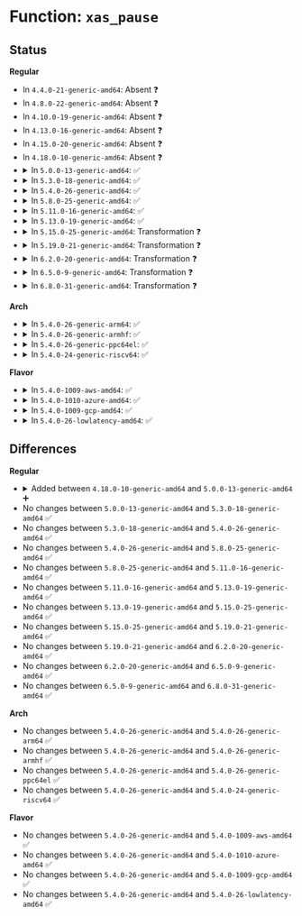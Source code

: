 # Function: <code>xas_pause</code>

## Status
<b>Regular</b>
<ul>
<li>
In <code>4.4.0-21-generic-amd64</code>: Absent ❓
</li>
<li>
In <code>4.8.0-22-generic-amd64</code>: Absent ❓
</li>
<li>
In <code>4.10.0-19-generic-amd64</code>: Absent ❓
</li>
<li>
In <code>4.13.0-16-generic-amd64</code>: Absent ❓
</li>
<li>
In <code>4.15.0-20-generic-amd64</code>: Absent ❓
</li>
<li>
In <code>4.18.0-10-generic-amd64</code>: Absent ❓
</li>
<li>
<details>
<summary>In <code>5.0.0-13-generic-amd64</code>: ✅</summary>

```c
void xas_pause(struct xa_state * xas)
```

```json
{
  "name": "xas_pause",
  "collision_type": "Unique Global",
  "inline_type": "No",
  "funcs": [
    {
      "addr": 18446744071589424064,
      "name": "xas_pause",
      "external": true,
      "loc": "lib/xarray.c:944",
      "file": "lib/xarray.c",
      "inline": "seen, unknown",
      "caller_inline": [],
      "caller_func": [
        "mm/page-writeback.c:tag_pages_for_writeback",
        "mm/shmem.c:shmem_unuse",
        "mm/shmem.c:shmem_partial_swap_usage",
        "mm/khugepaged.c:khugepaged",
        "mm/khugepaged.c:collapse_shmem",
        "mm/memfd.c:memfd_fcntl",
        "mm/memfd.c:memfd_fcntl",
        "fs/dax.c:dax_writeback_mapping_range",
        "fs/dax.c:dax_layout_busy_page"
      ]
    }
  ],
  "symbols": [
    {
      "addr": 18446744071589424064,
      "name": "xas_pause",
      "section": ".text",
      "bind": "STB_GLOBAL",
      "size": 107
    }
  ]
}
```
</details>
</li>
<li>
<details>
<summary>In <code>5.3.0-18-generic-amd64</code>: ✅</summary>

```c
void xas_pause(struct xa_state * xas)
```

```json
{
  "name": "xas_pause",
  "collision_type": "Unique Global",
  "inline_type": "No",
  "funcs": [
    {
      "addr": 18446744071589881680,
      "name": "xas_pause",
      "external": true,
      "loc": "lib/xarray.c:963",
      "file": "lib/xarray.c",
      "inline": "seen, unknown",
      "caller_inline": [],
      "caller_func": [
        "mm/page-writeback.c:tag_pages_for_writeback",
        "mm/shmem.c:shmem_unuse_inode",
        "mm/shmem.c:shmem_partial_swap_usage",
        "mm/khugepaged.c:khugepaged",
        "mm/khugepaged.c:collapse_shmem",
        "mm/memfd.c:memfd_wait_for_pins",
        "mm/memfd.c:memfd_wait_for_pins",
        "fs/dax.c:dax_writeback_mapping_range",
        "fs/dax.c:dax_layout_busy_page"
      ]
    }
  ],
  "symbols": [
    {
      "addr": 18446744071589881680,
      "name": "xas_pause",
      "section": ".text",
      "bind": "STB_GLOBAL",
      "size": 107
    }
  ]
}
```
</details>
</li>
<li>
<details>
<summary>In <code>5.4.0-26-generic-amd64</code>: ✅</summary>

```c
void xas_pause(struct xa_state * xas)
```

```json
{
  "name": "xas_pause",
  "collision_type": "Unique Global",
  "inline_type": "No",
  "funcs": [
    {
      "addr": 18446744071590107600,
      "name": "xas_pause",
      "external": true,
      "loc": "lib/xarray.c:964",
      "file": "lib/xarray.c",
      "inline": "seen, unknown",
      "caller_inline": [],
      "caller_func": [
        "mm/page-writeback.c:tag_pages_for_writeback",
        "mm/shmem.c:shmem_unuse_inode",
        "mm/shmem.c:shmem_partial_swap_usage",
        "mm/khugepaged.c:khugepaged_scan_mm_slot",
        "mm/khugepaged.c:collapse_file",
        "mm/memfd.c:memfd_wait_for_pins",
        "mm/memfd.c:memfd_wait_for_pins",
        "fs/dax.c:dax_writeback_mapping_range",
        "fs/dax.c:dax_layout_busy_page"
      ]
    }
  ],
  "symbols": [
    {
      "addr": 18446744071590107600,
      "name": "xas_pause",
      "section": ".text",
      "bind": "STB_GLOBAL",
      "size": 116
    }
  ]
}
```
</details>
</li>
<li>
<details>
<summary>In <code>5.8.0-25-generic-amd64</code>: ✅</summary>

```c
void xas_pause(struct xa_state * xas)
```

```json
{
  "name": "xas_pause",
  "collision_type": "Unique Global",
  "inline_type": "No",
  "funcs": [
    {
      "addr": 18446744071585110672,
      "name": "xas_pause",
      "external": true,
      "loc": "lib/xarray.c:964",
      "file": "lib/xarray.c",
      "inline": "seen, unknown",
      "caller_inline": [],
      "caller_func": [
        "mm/page-writeback.c:tag_pages_for_writeback",
        "mm/shmem.c:shmem_unuse_inode",
        "mm/shmem.c:shmem_partial_swap_usage",
        "mm/khugepaged.c:khugepaged_scan_file",
        "mm/khugepaged.c:collapse_file",
        "mm/memfd.c:memfd_wait_for_pins",
        "fs/dax.c:dax_writeback_mapping_range",
        "fs/dax.c:dax_layout_busy_page"
      ]
    }
  ],
  "symbols": [
    {
      "addr": 18446744071585110672,
      "name": "xas_pause",
      "section": ".text",
      "bind": "STB_GLOBAL",
      "size": 119
    }
  ]
}
```
</details>
</li>
<li>
<details>
<summary>In <code>5.11.0-16-generic-amd64</code>: ✅</summary>

```c
void xas_pause(struct xa_state * xas)
```

```json
{
  "name": "xas_pause",
  "collision_type": "Unique Global",
  "inline_type": "No",
  "funcs": [
    {
      "addr": 18446744071585259856,
      "name": "xas_pause",
      "external": true,
      "loc": "lib/xarray.c:1114",
      "file": "lib/xarray.c",
      "inline": "seen, unknown",
      "caller_inline": [],
      "caller_func": [
        "arch/x86/kernel/cpu/sgx/encl.c:sgx_encl_may_map",
        "mm/page-writeback.c:tag_pages_for_writeback",
        "mm/shmem.c:shmem_unuse_inode",
        "mm/shmem.c:shmem_partial_swap_usage",
        "mm/madvise.c:force_shm_swapin_readahead",
        "mm/khugepaged.c:khugepaged_scan_file",
        "mm/khugepaged.c:collapse_file",
        "mm/memfd.c:memfd_wait_for_pins",
        "fs/dax.c:dax_writeback_mapping_range",
        "fs/dax.c:dax_layout_busy_page_range"
      ]
    }
  ],
  "symbols": [
    {
      "addr": 18446744071585259856,
      "name": "xas_pause",
      "section": ".text",
      "bind": "STB_GLOBAL",
      "size": 119
    }
  ]
}
```
</details>
</li>
<li>
<details>
<summary>In <code>5.13.0-19-generic-amd64</code>: ✅</summary>

```c
void xas_pause(struct xa_state * xas)
```

```json
{
  "name": "xas_pause",
  "collision_type": "Unique Global",
  "inline_type": "No",
  "funcs": [
    {
      "addr": 18446744071585143456,
      "name": "xas_pause",
      "external": true,
      "loc": "lib/xarray.c:1115",
      "file": "lib/xarray.c",
      "inline": "seen, unknown",
      "caller_inline": [],
      "caller_func": [
        "arch/x86/kernel/cpu/sgx/encl.c:sgx_encl_may_map",
        "mm/filemap.c:mapping_seek_hole_data",
        "mm/page-writeback.c:tag_pages_for_writeback",
        "mm/shmem.c:shmem_unuse_inode",
        "mm/shmem.c:shmem_partial_swap_usage",
        "mm/madvise.c:force_shm_swapin_readahead",
        "mm/khugepaged.c:khugepaged_scan_file",
        "mm/khugepaged.c:collapse_file",
        "mm/memfd.c:memfd_wait_for_pins",
        "fs/dax.c:dax_writeback_mapping_range",
        "fs/dax.c:dax_layout_busy_page_range"
      ]
    }
  ],
  "symbols": [
    {
      "addr": 18446744071585143456,
      "name": "xas_pause",
      "section": ".text",
      "bind": "STB_GLOBAL",
      "size": 119
    }
  ]
}
```
</details>
</li>
<li>
<details>
<summary>In <code>5.15.0-25-generic-amd64</code>: Transformation ❓</summary>

```c
void xas_pause(struct xa_state * xas)
```

```json
{
  "name": "xas_pause",
  "collision_type": "Unique Global",
  "inline_type": "No",
  "funcs": [
    {
      "addr": 0,
      "name": "xas_pause",
      "external": true,
      "loc": "lib/xarray.c:1115",
      "file": "lib/xarray.c",
      "inline": "seen, unknown",
      "caller_inline": [],
      "caller_func": [
        "arch/x86/kernel/cpu/sgx/encl.c:sgx_encl_may_map",
        "mm/filemap.c:mapping_seek_hole_data",
        "mm/page-writeback.c:tag_pages_for_writeback",
        "mm/shmem.c:shmem_unuse_inode",
        "mm/shmem.c:shmem_partial_swap_usage",
        "mm/madvise.c:force_shm_swapin_readahead",
        "mm/khugepaged.c:khugepaged_scan_file",
        "mm/khugepaged.c:collapse_file",
        "mm/memfd.c:memfd_wait_for_pins",
        "fs/dax.c:dax_writeback_mapping_range",
        "fs/dax.c:dax_layout_busy_page_range"
      ]
    }
  ],
  "symbols": [
    {
      "addr": 18446744071592344517,
      "name": "xas_pause.cold",
      "section": ".text",
      "bind": "STB_LOCAL",
      "size": 30
    },
    {
      "addr": 18446744071585593904,
      "name": "xas_pause",
      "section": ".text",
      "bind": "STB_GLOBAL",
      "size": 190
    }
  ]
}
```
</details>
</li>
<li>
<details>
<summary>In <code>5.19.0-21-generic-amd64</code>: Transformation ❓</summary>

```c
void xas_pause(struct xa_state * xas)
```

```json
{
  "name": "xas_pause",
  "collision_type": "Unique Global",
  "inline_type": "No",
  "funcs": [
    {
      "addr": 0,
      "name": "xas_pause",
      "external": true,
      "loc": "lib/xarray.c:1122",
      "file": "lib/xarray.c",
      "inline": "seen, unknown",
      "caller_inline": [],
      "caller_func": [
        "arch/x86/kernel/cpu/sgx/encl.c:sgx_encl_may_map",
        "mm/filemap.c:mapping_seek_hole_data",
        "mm/page-writeback.c:tag_pages_for_writeback",
        "mm/shmem.c:shmem_unuse_inode",
        "mm/shmem.c:shmem_partial_swap_usage",
        "mm/madvise.c:force_shm_swapin_readahead",
        "mm/khugepaged.c:khugepaged_scan_file",
        "mm/khugepaged.c:collapse_file",
        "mm/memfd.c:memfd_wait_for_pins",
        "fs/dax.c:dax_writeback_mapping_range",
        "fs/dax.c:dax_layout_busy_page_range"
      ]
    }
  ],
  "symbols": [
    {
      "addr": 18446744071594206103,
      "name": "xas_pause.cold",
      "section": ".text",
      "bind": "STB_LOCAL",
      "size": 30
    },
    {
      "addr": 18446744071586750240,
      "name": "xas_pause",
      "section": ".text",
      "bind": "STB_GLOBAL",
      "size": 225
    }
  ]
}
```
</details>
</li>
<li>
<details>
<summary>In <code>6.2.0-20-generic-amd64</code>: Transformation ❓</summary>

```c
void xas_pause(struct xa_state * xas)
```

```json
{
  "name": "xas_pause",
  "collision_type": "Unique Global",
  "inline_type": "No",
  "funcs": [
    {
      "addr": 0,
      "name": "xas_pause",
      "external": true,
      "loc": "lib/xarray.c:1122",
      "file": "lib/xarray.c",
      "inline": "seen, unknown",
      "caller_inline": [],
      "caller_func": [
        "arch/x86/kernel/cpu/sgx/encl.c:sgx_encl_release",
        "arch/x86/kernel/cpu/sgx/encl.c:sgx_encl_may_map",
        "mm/filemap.c:mapping_seek_hole_data",
        "mm/page-writeback.c:tag_pages_for_writeback",
        "mm/shmem.c:shmem_unuse_inode",
        "mm/shmem.c:shmem_partial_swap_usage",
        "mm/madvise.c:force_shm_swapin_readahead",
        "mm/khugepaged.c:hpage_collapse_scan_file",
        "mm/khugepaged.c:collapse_file",
        "mm/memfd.c:memfd_wait_for_pins",
        "fs/dax.c:dax_writeback_mapping_range",
        "fs/dax.c:dax_layout_busy_page_range"
      ]
    }
  ],
  "symbols": [
    {
      "addr": 18446744071596375069,
      "name": "xas_pause.cold",
      "section": ".text",
      "bind": "STB_LOCAL",
      "size": 30
    },
    {
      "addr": 18446744071595914048,
      "name": "xas_pause",
      "section": ".text",
      "bind": "STB_GLOBAL",
      "size": 225
    }
  ]
}
```
</details>
</li>
<li>
<details>
<summary>In <code>6.5.0-9-generic-amd64</code>: Transformation ❓</summary>

```c
void xas_pause(struct xa_state * xas)
```

```json
{
  "name": "xas_pause",
  "collision_type": "Unique Global",
  "inline_type": "No",
  "funcs": [
    {
      "addr": 0,
      "name": "xas_pause",
      "external": true,
      "loc": "lib/xarray.c:1120",
      "file": "lib/xarray.c",
      "inline": "seen, unknown",
      "caller_inline": [],
      "caller_func": [
        "arch/x86/kernel/cpu/sgx/encl.c:sgx_encl_release",
        "arch/x86/kernel/cpu/sgx/encl.c:sgx_encl_may_map",
        "mm/filemap.c:filemap_cachestat",
        "mm/filemap.c:mapping_seek_hole_data",
        "mm/page-writeback.c:tag_pages_for_writeback",
        "mm/shmem.c:shmem_unuse_inode",
        "mm/shmem.c:shmem_partial_swap_usage",
        "mm/madvise.c:shmem_swapin_range",
        "mm/khugepaged.c:hpage_collapse_scan_file",
        "mm/memfd.c:memfd_wait_for_pins",
        "fs/dax.c:dax_iomap_iter",
        "fs/dax.c:dax_writeback_mapping_range",
        "fs/dax.c:dax_layout_busy_page_range"
      ]
    }
  ],
  "symbols": [
    {
      "addr": 18446744071596904590,
      "name": "xas_pause.cold",
      "section": ".text",
      "bind": "STB_LOCAL",
      "size": 30
    },
    {
      "addr": 18446744071596431824,
      "name": "xas_pause",
      "section": ".text",
      "bind": "STB_GLOBAL",
      "size": 225
    }
  ]
}
```
</details>
</li>
<li>
<details>
<summary>In <code>6.8.0-31-generic-amd64</code>: Transformation ❓</summary>

```c
void xas_pause(struct xa_state * xas)
```

```json
{
  "name": "xas_pause",
  "collision_type": "Unique Global",
  "inline_type": "No",
  "funcs": [
    {
      "addr": 0,
      "name": "xas_pause",
      "external": true,
      "loc": "lib/xarray.c:1120",
      "file": "lib/xarray.c",
      "inline": "seen, unknown",
      "caller_inline": [],
      "caller_func": [
        "arch/x86/kernel/cpu/sgx/encl.c:sgx_encl_release",
        "arch/x86/kernel/cpu/sgx/encl.c:sgx_encl_may_map",
        "mm/filemap.c:filemap_cachestat",
        "mm/filemap.c:mapping_seek_hole_data",
        "mm/page-writeback.c:tag_pages_for_writeback",
        "mm/shmem.c:shmem_unuse_inode",
        "mm/shmem.c:shmem_partial_swap_usage",
        "mm/madvise.c:shmem_swapin_range",
        "mm/khugepaged.c:hpage_collapse_scan_file",
        "mm/memfd.c:memfd_wait_for_pins",
        "fs/dax.c:dax_iomap_iter",
        "fs/dax.c:dax_writeback_mapping_range",
        "fs/dax.c:dax_layout_busy_page_range"
      ]
    }
  ],
  "symbols": [
    {
      "addr": 18446744071597829683,
      "name": "xas_pause.cold",
      "section": ".text",
      "bind": "STB_LOCAL",
      "size": 30
    },
    {
      "addr": 18446744071597327184,
      "name": "xas_pause",
      "section": ".text",
      "bind": "STB_GLOBAL",
      "size": 225
    }
  ]
}
```
</details>
</li>
</ul>
<b>Arch</b>
<ul>
<li>
<details>
<summary>In <code>5.4.0-26-generic-arm64</code>: ✅</summary>

```c
void xas_pause(struct xa_state * xas)
```

```json
{
  "name": "xas_pause",
  "collision_type": "Unique Global",
  "inline_type": "No",
  "funcs": [
    {
      "addr": 18446603336503889080,
      "name": "xas_pause",
      "external": true,
      "loc": "lib/xarray.c:964",
      "file": "lib/xarray.c",
      "inline": "seen, unknown",
      "caller_inline": [],
      "caller_func": [
        "mm/page-writeback.c:tag_pages_for_writeback",
        "mm/shmem.c:shmem_unuse_inode",
        "mm/shmem.c:shmem_partial_swap_usage",
        "mm/khugepaged.c:khugepaged",
        "mm/khugepaged.c:collapse_file",
        "mm/memfd.c:memfd_wait_for_pins",
        "mm/memfd.c:memfd_wait_for_pins",
        "fs/dax.c:dax_writeback_mapping_range",
        "fs/dax.c:dax_layout_busy_page"
      ]
    }
  ],
  "symbols": [
    {
      "addr": 18446603336503889080,
      "name": "xas_pause",
      "section": ".text",
      "bind": "STB_GLOBAL",
      "size": 132
    }
  ]
}
```
</details>
</li>
<li>
<details>
<summary>In <code>5.4.0-26-generic-armhf</code>: ✅</summary>

```c
void xas_pause(struct xa_state * xas)
```

```json
{
  "name": "xas_pause",
  "collision_type": "Unique Global",
  "inline_type": "No",
  "funcs": [
    {
      "addr": 3236517740,
      "name": "xas_pause",
      "external": true,
      "loc": "lib/xarray.c:964",
      "file": "lib/xarray.c",
      "inline": "seen, unknown",
      "caller_inline": [],
      "caller_func": [
        "mm/page-writeback.c:tag_pages_for_writeback",
        "mm/shmem.c:shmem_unuse_inode",
        "mm/shmem.c:shmem_partial_swap_usage",
        "mm/memfd.c:memfd_wait_for_pins",
        "mm/memfd.c:memfd_wait_for_pins"
      ]
    }
  ],
  "symbols": [
    {
      "addr": 3236517740,
      "name": "xas_pause",
      "section": ".text",
      "bind": "STB_GLOBAL",
      "size": 104
    }
  ]
}
```
</details>
</li>
<li>
<details>
<summary>In <code>5.4.0-26-generic-ppc64el</code>: ✅</summary>

```c
void xas_pause(struct xa_state * xas)
```

```json
{
  "name": "xas_pause",
  "collision_type": "Unique Global",
  "inline_type": "No",
  "funcs": [
    {
      "addr": 13835058055297754272,
      "name": "xas_pause",
      "external": true,
      "loc": "lib/xarray.c:964",
      "file": "lib/xarray.c",
      "inline": "seen, unknown",
      "caller_inline": [],
      "caller_func": [
        "mm/page-writeback.c:tag_pages_for_writeback",
        "mm/shmem.c:shmem_unuse_inode",
        "mm/shmem.c:shmem_partial_swap_usage",
        "mm/khugepaged.c:khugepaged_scan_mm_slot",
        "mm/khugepaged.c:collapse_file",
        "mm/memfd.c:memfd_wait_for_pins",
        "mm/memfd.c:memfd_wait_for_pins",
        "fs/dax.c:dax_writeback_mapping_range",
        "fs/dax.c:dax_layout_busy_page"
      ]
    }
  ],
  "symbols": [
    {
      "addr": 13835058055297754272,
      "name": "xas_pause",
      "section": ".text",
      "bind": "STB_GLOBAL",
      "size": 236
    }
  ]
}
```
</details>
</li>
<li>
<details>
<summary>In <code>5.4.0-24-generic-riscv64</code>: ✅</summary>

```c
void xas_pause(struct xa_state * xas)
```

```json
{
  "name": "xas_pause",
  "collision_type": "Unique Global",
  "inline_type": "No",
  "funcs": [
    {
      "addr": 18446743936279779806,
      "name": "xas_pause",
      "external": true,
      "loc": "lib/xarray.c:964",
      "file": "lib/xarray.c",
      "inline": "seen, unknown",
      "caller_inline": [],
      "caller_func": [
        "mm/page-writeback.c:tag_pages_for_writeback",
        "mm/shmem.c:shmem_unuse_inode",
        "mm/shmem.c:shmem_partial_swap_usage",
        "mm/memfd.c:memfd_wait_for_pins",
        "mm/memfd.c:memfd_wait_for_pins",
        "fs/dax.c:dax_writeback_mapping_range",
        "fs/dax.c:dax_layout_busy_page"
      ]
    }
  ],
  "symbols": [
    {
      "addr": 18446743936279779806,
      "name": "xas_pause",
      "section": ".text",
      "bind": "STB_GLOBAL",
      "size": 94
    }
  ]
}
```
</details>
</li>
</ul>
<b>Flavor</b>
<ul>
<li>
<details>
<summary>In <code>5.4.0-1009-aws-amd64</code>: ✅</summary>

```c
void xas_pause(struct xa_state * xas)
```

```json
{
  "name": "xas_pause",
  "collision_type": "Unique Global",
  "inline_type": "No",
  "funcs": [
    {
      "addr": 18446744071589709856,
      "name": "xas_pause",
      "external": true,
      "loc": "lib/xarray.c:964",
      "file": "lib/xarray.c",
      "inline": "seen, unknown",
      "caller_inline": [],
      "caller_func": [
        "mm/page-writeback.c:tag_pages_for_writeback",
        "mm/shmem.c:shmem_unuse_inode",
        "mm/shmem.c:shmem_partial_swap_usage",
        "mm/khugepaged.c:khugepaged_scan_mm_slot",
        "mm/khugepaged.c:collapse_file",
        "mm/memfd.c:memfd_wait_for_pins",
        "mm/memfd.c:memfd_wait_for_pins",
        "fs/dax.c:dax_writeback_mapping_range",
        "fs/dax.c:dax_layout_busy_page"
      ]
    }
  ],
  "symbols": [
    {
      "addr": 18446744071589709856,
      "name": "xas_pause",
      "section": ".text",
      "bind": "STB_GLOBAL",
      "size": 116
    }
  ]
}
```
</details>
</li>
<li>
<details>
<summary>In <code>5.4.0-1010-azure-amd64</code>: ✅</summary>

```c
void xas_pause(struct xa_state * xas)
```

```json
{
  "name": "xas_pause",
  "collision_type": "Unique Global",
  "inline_type": "No",
  "funcs": [
    {
      "addr": 18446744071589435648,
      "name": "xas_pause",
      "external": true,
      "loc": "lib/xarray.c:964",
      "file": "lib/xarray.c",
      "inline": "seen, unknown",
      "caller_inline": [],
      "caller_func": [
        "mm/page-writeback.c:tag_pages_for_writeback",
        "mm/shmem.c:shmem_unuse_inode",
        "mm/shmem.c:shmem_partial_swap_usage",
        "mm/khugepaged.c:khugepaged_scan_mm_slot",
        "mm/khugepaged.c:collapse_file",
        "mm/memfd.c:memfd_wait_for_pins",
        "mm/memfd.c:memfd_wait_for_pins",
        "fs/dax.c:dax_writeback_mapping_range",
        "fs/dax.c:dax_layout_busy_page"
      ]
    }
  ],
  "symbols": [
    {
      "addr": 18446744071589435648,
      "name": "xas_pause",
      "section": ".text",
      "bind": "STB_GLOBAL",
      "size": 116
    }
  ]
}
```
</details>
</li>
<li>
<details>
<summary>In <code>5.4.0-1009-gcp-amd64</code>: ✅</summary>

```c
void xas_pause(struct xa_state * xas)
```

```json
{
  "name": "xas_pause",
  "collision_type": "Unique Global",
  "inline_type": "No",
  "funcs": [
    {
      "addr": 18446744071590153232,
      "name": "xas_pause",
      "external": true,
      "loc": "lib/xarray.c:964",
      "file": "lib/xarray.c",
      "inline": "seen, unknown",
      "caller_inline": [],
      "caller_func": [
        "mm/page-writeback.c:tag_pages_for_writeback",
        "mm/shmem.c:shmem_unuse_inode",
        "mm/shmem.c:shmem_partial_swap_usage",
        "mm/khugepaged.c:khugepaged_scan_mm_slot",
        "mm/khugepaged.c:collapse_file",
        "mm/memfd.c:memfd_wait_for_pins",
        "mm/memfd.c:memfd_wait_for_pins",
        "fs/dax.c:dax_writeback_mapping_range",
        "fs/dax.c:dax_layout_busy_page"
      ]
    }
  ],
  "symbols": [
    {
      "addr": 18446744071590153232,
      "name": "xas_pause",
      "section": ".text",
      "bind": "STB_GLOBAL",
      "size": 116
    }
  ]
}
```
</details>
</li>
<li>
<details>
<summary>In <code>5.4.0-26-lowlatency-amd64</code>: ✅</summary>

```c
void xas_pause(struct xa_state * xas)
```

```json
{
  "name": "xas_pause",
  "collision_type": "Unique Global",
  "inline_type": "No",
  "funcs": [
    {
      "addr": 18446744071590203632,
      "name": "xas_pause",
      "external": true,
      "loc": "lib/xarray.c:964",
      "file": "lib/xarray.c",
      "inline": "seen, unknown",
      "caller_inline": [],
      "caller_func": [
        "mm/page-writeback.c:tag_pages_for_writeback",
        "mm/shmem.c:shmem_unuse_inode",
        "mm/shmem.c:shmem_partial_swap_usage",
        "mm/khugepaged.c:khugepaged",
        "mm/khugepaged.c:collapse_file",
        "mm/memfd.c:memfd_wait_for_pins",
        "mm/memfd.c:memfd_wait_for_pins",
        "fs/dax.c:dax_writeback_mapping_range",
        "fs/dax.c:dax_layout_busy_page"
      ]
    }
  ],
  "symbols": [
    {
      "addr": 18446744071590203632,
      "name": "xas_pause",
      "section": ".text",
      "bind": "STB_GLOBAL",
      "size": 116
    }
  ]
}
```
</details>
</li>
</ul>

## Differences
<b>Regular</b>
<ul>
<li>
<details>
<summary>Added between <code>4.18.0-10-generic-amd64</code> and <code>5.0.0-13-generic-amd64</code> ➕</summary>

```c
void xas_pause(struct xa_state * xas)
```
</details>
</li>
<li>
No changes between <code>5.0.0-13-generic-amd64</code> and <code>5.3.0-18-generic-amd64</code> ✅
</li>
<li>
No changes between <code>5.3.0-18-generic-amd64</code> and <code>5.4.0-26-generic-amd64</code> ✅
</li>
<li>
No changes between <code>5.4.0-26-generic-amd64</code> and <code>5.8.0-25-generic-amd64</code> ✅
</li>
<li>
No changes between <code>5.8.0-25-generic-amd64</code> and <code>5.11.0-16-generic-amd64</code> ✅
</li>
<li>
No changes between <code>5.11.0-16-generic-amd64</code> and <code>5.13.0-19-generic-amd64</code> ✅
</li>
<li>
No changes between <code>5.13.0-19-generic-amd64</code> and <code>5.15.0-25-generic-amd64</code> ✅
</li>
<li>
No changes between <code>5.15.0-25-generic-amd64</code> and <code>5.19.0-21-generic-amd64</code> ✅
</li>
<li>
No changes between <code>5.19.0-21-generic-amd64</code> and <code>6.2.0-20-generic-amd64</code> ✅
</li>
<li>
No changes between <code>6.2.0-20-generic-amd64</code> and <code>6.5.0-9-generic-amd64</code> ✅
</li>
<li>
No changes between <code>6.5.0-9-generic-amd64</code> and <code>6.8.0-31-generic-amd64</code> ✅
</li>
</ul>
<b>Arch</b>
<ul>
<li>
No changes between <code>5.4.0-26-generic-amd64</code> and <code>5.4.0-26-generic-arm64</code> ✅
</li>
<li>
No changes between <code>5.4.0-26-generic-amd64</code> and <code>5.4.0-26-generic-armhf</code> ✅
</li>
<li>
No changes between <code>5.4.0-26-generic-amd64</code> and <code>5.4.0-26-generic-ppc64el</code> ✅
</li>
<li>
No changes between <code>5.4.0-26-generic-amd64</code> and <code>5.4.0-24-generic-riscv64</code> ✅
</li>
</ul>
<b>Flavor</b>
<ul>
<li>
No changes between <code>5.4.0-26-generic-amd64</code> and <code>5.4.0-1009-aws-amd64</code> ✅
</li>
<li>
No changes between <code>5.4.0-26-generic-amd64</code> and <code>5.4.0-1010-azure-amd64</code> ✅
</li>
<li>
No changes between <code>5.4.0-26-generic-amd64</code> and <code>5.4.0-1009-gcp-amd64</code> ✅
</li>
<li>
No changes between <code>5.4.0-26-generic-amd64</code> and <code>5.4.0-26-lowlatency-amd64</code> ✅
</li>
</ul>

